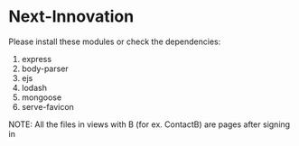 # Next-Innovation
Please install these modules or check the dependencies:
1. express
2. body-parser
3. ejs
4. lodash
5. mongoose
6. serve-favicon


NOTE: All the files in views with B (for ex. ContactB) are pages after signing in
